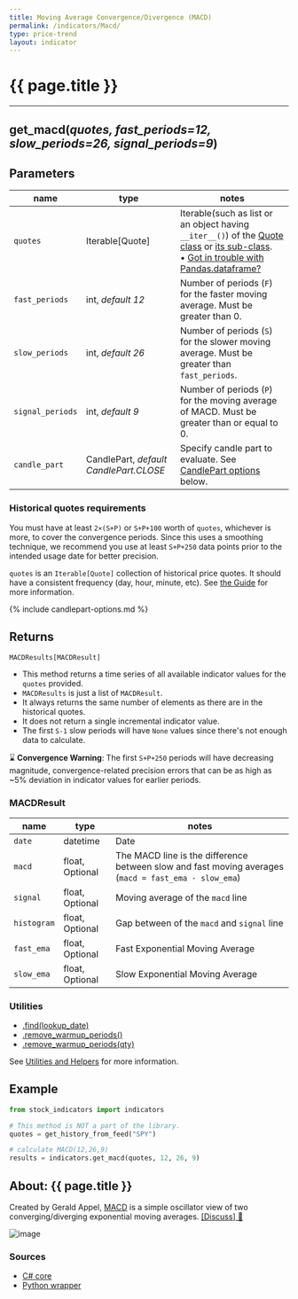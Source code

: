 ```yaml
---
title: Moving Average Convergence/Divergence (MACD)
permalink: /indicators/Macd/
type: price-trend
layout: indicator
---
```


# {{ page.title }}
<hr>

## **get_macd**(*quotes, fast_periods=12, slow_periods=26, signal_periods=9*)

## Parameters

| name | type | notes
| -- |-- |--
| `quotes` | Iterable[Quote] | Iterable(such as list or an object having `__iter__()`) of the [Quote class]({{site.baseurl}}/guide/#historical-quotes) or [its sub-class]({{site.baseurl}}/guide/#using-custom-quote-classes). <br><span class='qna-dataframe'> • [Got in trouble with Pandas.dataframe?]({{site.baseurl}}/guide/#using-pandasdataframe) </span>
| `fast_periods` | int, *default 12* | Number of periods (`F`) for the faster moving average.  Must be greater than 0.
| `slow_periods` | int, *default 26* | Number of periods (`S`) for the slower moving average.  Must be greater than `fast_periods`.
| `signal_periods` | int, *default 9* | Number of periods (`P`) for the moving average of MACD.  Must be greater than or equal to 0.
| `candle_part` | CandlePart, *default CandlePart.CLOSE* | Specify candle part to evaluate.  See [CandlePart options](#candlepart-options) below.

### Historical quotes requirements

You must have at least `2×(S+P)` or `S+P+100` worth of `quotes`, whichever is more, to cover the convergence periods.  Since this uses a smoothing technique, we recommend you use at least `S+P+250` data points prior to the intended usage date for better precision.

`quotes` is an `Iterable[Quote]` collection of historical price quotes.  It should have a consistent frequency (day, hour, minute, etc).  See [the Guide]({{site.baseurl}}/guide/#historical-quotes) for more information.

{% include candlepart-options.md %}

## Returns

```python
MACDResults[MACDResult]
```

- This method returns a time series of all available indicator values for the `quotes` provided.
- `MACDResults` is just a list of `MACDResult`.
- It always returns the same number of elements as there are in the historical quotes.
- It does not return a single incremental indicator value.
- The first `S-1` slow periods will have `None` values since there's not enough data to calculate.

:hourglass: **Convergence Warning**: The first `S+P+250` periods will have decreasing magnitude, convergence-related precision errors that can be as high as ~5% deviation in indicator values for earlier periods.

### MACDResult

| name | type | notes
| -- |-- |--
| `date` | datetime | Date
| `macd` | float, Optional | The MACD line is the difference between slow and fast moving averages (`macd = fast_ema - slow_ema`)
| `signal` | float, Optional | Moving average of the `macd` line
| `histogram` | float, Optional | Gap between of the `macd` and `signal` line
| `fast_ema` | float, Optional | Fast Exponential Moving Average
| `slow_ema` | float, Optional | Slow Exponential Moving Average

### Utilities

- [.find(lookup_date)]({{site.baseurl}}/utilities#find-indicator-result-by-date)
- [.remove_warmup_periods()]({{site.baseurl}}/utilities#remove-warmup-periods)
- [.remove_warmup_periods(qty)]({{site.baseurl}}/utilities#remove-warmup-periods)

See [Utilities and Helpers]({{site.baseurl}}/utilities#utilities-for-indicator-results) for more information.


## Example

```python
from stock_indicators import indicators

# This method is NOT a part of the library.
quotes = get_history_from_feed("SPY")

# calculate MACD(12,26,9)
results = indicators.get_macd(quotes, 12, 26, 9)
```

## About: {{ page.title }}

Created by Gerald Appel, [MACD](https://en.wikipedia.org/wiki/MACD) is a simple oscillator view of two converging/diverging exponential moving averages.
[[Discuss] :speech_balloon:]({{site.github.base_repository_url}}/discussions/248 "Community discussion about this indicator")

![image]({{site.charturl}}/Macd.png)

### Sources

- [C# core]({{site.base_sourceurl}}/m-r/Macd/Macd.cs)
- [Python wrapper]({{site.sourceurl}}/macd.py)
